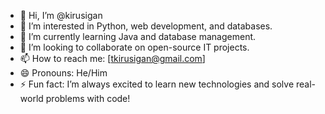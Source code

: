 - 👋 Hi, I’m @kirusigan  
- 👀 I’m interested in Python, web development, and databases.  
- 🌱 I’m currently learning Java and database management.  
- 💞️ I’m looking to collaborate on open-source IT projects.  
- 📫 How to reach me: [tkirusigan@gmail.com]  
- 😄 Pronouns: He/Him  
- ⚡ Fun fact: I’m always excited to learn new technologies and solve real-world problems with code!  

